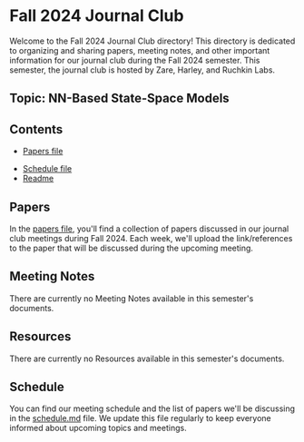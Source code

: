 # Fall 2024 Journal Club

Welcome to the Fall 2024 Journal Club directory! This directory is dedicated to organizing and sharing papers, meeting notes, and other important information for our journal club during the Fall 2024 semester. This semester, the journal club is hosted by Zare,  Harley, and Ruchkin Labs.

## Topic: NN-Based State-Space Models

## Contents

- [Papers file](papers.md)
<!-- - [Meeting Notes](MeetingNotes/)
- [Resources](resources/) -->
- [Schedule file](schedule.md)
- [Readme](readme.md)

## Papers

In the [papers file](papers.md), you'll find a collection of papers discussed in our journal club meetings during Fall 2024. Each week, we'll upload the link/references to the paper that will be discussed during the upcoming meeting.

## Meeting Notes

There are currently no Meeting Notes available in this semester's documents.
<!-- The meeting notes from the zoom meeting summary feature will be uploaded in the folder. We encourage participants to take notes during discussions and share them here so that everyone can benefit from the insights and takeaways. -->

## Resources

There are currently no Resources available in this semester's documents.
<!-- In the [resources](resources/) directory, you'll find helpful resources related to the topics discussed in our journal club during Fall 2024. This could include related research papers, articles, and links to relevant websites. -->

## Schedule

You can find our meeting schedule and the list of papers we'll be discussing in the [schedule.md](schedule.md) file. We update this file regularly to keep everyone informed about upcoming topics and meetings.

